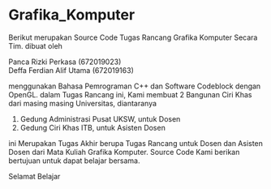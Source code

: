 # Grafika_Komputer
Berikut merupakan Source Code Tugas Rancang Grafika Komputer Secara Tim. dibuat oleh 

Panca Rizki Perkasa (672019023)                                                                                                                              
Deffa Ferdian Alif Utama (672019163)

menggunakan Bahasa Pemrograman C++ dan Software Codeblock dengan OpenGL.
dalam Tugas Rancang ini, Kami membuat 2 Bangunan Ciri Khas dari masing masing Universitas, diantaranya 
1. Gedung Administrasi Pusat UKSW, untuk Dosen
2. Gedung Ciri Khas ITB, untuk Asisten Dosen

ini Merupakan Tugas Akhir berupa Tugas Rancang untuk Dosen dan Asisten Dosen dari Mata Kuliah Grafika Komputer.
Source Code Kami berikan bertujuan untuk dapat belajar bersama.

Selamat Belajar
